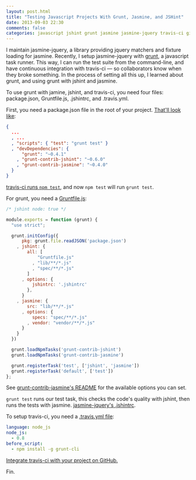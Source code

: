 ```yaml
---
layout: post.html
title: "Testing Javascript Projects With Grunt, Jasmine, and JSHint"
date: 2013-09-03 22:30
comments: false
categories: javascript jshint grunt jasmine jasmine-jquery travis-ci github ci npm node
---
```


I maintain jasmine-jquery, a library providing jquery matchers and fixture loading for jasmine. Recently, I setup jasmine-jquery with [grunt](http://gruntjs.com/), a javascript task runner. This way, I can run the test suite from the command-line, and have continuous integration with travis-ci — so collaborators know when they broke something. In the process of setting all this up, I learned about grunt, and using grunt with jshint and jasmine.

To use grunt with jamine, jshint, and travis-ci, you need four files: package.json, Gruntfile.js, .jshintrc, and .travis.yml.

First, you need a package.json file in the root of your project. [That'll look like](https://github.com/velesin/jasmine-jquery/blob/master/package.json):

``` json
{
  ...
  , ...
  , "scripts": { "test": "grunt test" }
  , "devDependencies": {
      "grunt": "~0.4.1"
    , "grunt-contrib-jshint": "~0.6.0"
    , "grunt-contrib-jasmine": "~0.4.0"
  }
}
```

[travis-ci runs `npm test`](http://about.travis-ci.org/docs/user/languages/javascript-with-nodejs/#Default-Test-Script), and now `npm test` will run `grunt test`.

For grunt, you need a [Gruntfile.js](https://github.com/velesin/jasmine-jquery/blob/master/Gruntfile.js):

``` javascript
/* jshint node: true */

module.exports = function (grunt) {
  "use strict";

  grunt.initConfig({
      pkg: grunt.file.readJSON('package.json')
    , jshint: {
        all: [
            "Gruntfile.js"
          , "lib/**/*.js"
          , "spec/**/*.js"
        ]
      , options: {
          jshintrc: '.jshintrc'
        },
      }
    , jasmine: {
        src: "lib/**/*.js"
      , options: {
          specs: "spec/**/*.js"
        , vendor: "vendor/**/*.js"
      }
    }
  })

  grunt.loadNpmTasks('grunt-contrib-jshint')
  grunt.loadNpmTasks('grunt-contrib-jasmine')

  grunt.registerTask('test', ['jshint', 'jasmine'])
  grunt.registerTask('default', ['test'])
};
```

See [grunt-contrib-jasmine's README](https://github.com/gruntjs/grunt-contrib-jasmine) for the available options you can set.

`grunt test` runs our test task, this checks the code's quality with jshint, then runs the tests with jasmine. [jasmine-jquery's .jshintrc](https://github.com/velesin/jasmine-jquery/blob/master/.jshintrc).

To setup travis-ci, you need a [.travis.yml file](https://github.com/velesin/jasmine-jquery/blob/master/.travis.yml):

``` yaml
language: node_js
node_js:
  - 0.8
before_script:
  - npm install -g grunt-cli
```

[Integrate travis-ci with your project on GitHub.](http://about.travis-ci.org/docs/user/getting-started/#Step-one%3A-Sign-in)

Fin.
